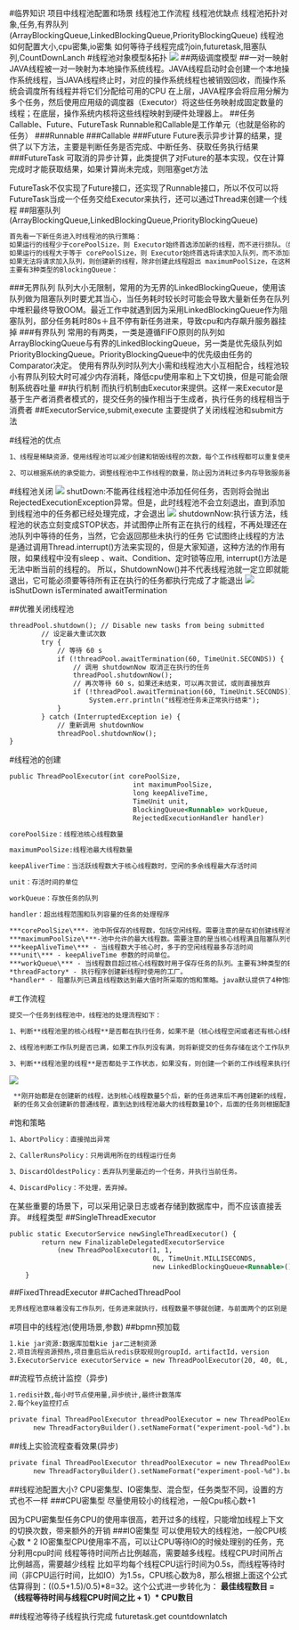 #临界知识
项目中线程池配置和场景
线程池工作流程
线程池优缺点
线程池拓扑对象,任务,有界队列(ArrayBlockingQueue,LinkedBlockingQueue,PriorityBlockingQueue)
线程池如何配置大小,cpu密集,io密集
如何等待子线程完成?join,futuretask,阻塞队列,CountDownLanch
#线程池对象模型&拓扑
![](.z_线程池问题清单_images/线程池.png)
##两级调度模型
##一对一映射
JAVA线程被一对一映射为本地操作系统线程。JAVA线程启动时会创建一个本地操作系统线程，当JAVA线程终止时，对应的操作系统线程也被销毁回收，而操作系统会调度所有线程并将它们分配给可用的CPU
在上层，JAVA程序会将应用分解为多个任务，然后使用应用级的调度器（Executor）将这些任务映射成固定数量的线程；在底层，操作系统内核将这些线程映射到硬件处理器上。
##任务Callable、Future、FutureTask
Runnable和Callable是工作单元（也就是俗称的任务）
###Runnable
###Callable
###Future
Future表示异步计算的结果，提供了以下方法，主要是判断任务是否完成、中断任务、获取任务执行结果
###FutureTask
可取消的异步计算，此类提供了对Future的基本实现，仅在计算完成时才能获取结果，如果计算尚未完成，则阻塞get方法

FutureTask不仅实现了Future接口，还实现了Runnable接口，所以不仅可以将FutureTask当成一个任务交给Executor来执行，还可以通过Thread来创建一个线程
##阻塞队列(ArrayBlockingQueue,LinkedBlockingQueue,PriorityBlockingQueue)
```asp
首先看一下新任务进入时线程池的执行策略：
如果运行的线程少于corePoolSize，则 Executor始终首选添加新的线程，而不进行排队。（如果当前运行的线程小于corePoolSize，则任务根本不会存入queue中，而是直接运行）
如果运行的线程大于等于 corePoolSize，则 Executor始终首选将请求加入队列，而不添加新的线程。
如果无法将请求加入队列，则创建新的线程，除非创建此线程超出 maximumPoolSize，在这种情况下，任务将被拒绝。
主要有3种类型的BlockingQueue：
```
###无界队列
队列大小无限制，常用的为无界的LinkedBlockingQueue，使用该队列做为阻塞队列时要尤其当心，当任务耗时较长时可能会导致大量新任务在队列中堆积最终导致OOM。最近工作中就遇到因为采用LinkedBlockingQueue作为阻塞队列，部分任务耗时80s＋且不停有新任务进来，导致cpu和内存飙升服务器挂掉
###有界队列
常用的有两类，一类是遵循FIFO原则的队列如ArrayBlockingQueue与有界的LinkedBlockingQueue，另一类是优先级队列如PriorityBlockingQueue。PriorityBlockingQueue中的优先级由任务的Comparator决定。
使用有界队列时队列大小需和线程池大小互相配合，线程池较小有界队列较大时可减少内存消耗，降低cpu使用率和上下文切换，但是可能会限制系统吞吐量
##执行机制
而执行机制由Executor来提供。这样一来Executor是基于生产者消费者模式的，提交任务的操作相当于生成者，执行任务的线程相当于消费者
##ExecutorService,submit,execute
主要提供了关闭线程池和submit方法

#线程池的优点
```asp
1、线程是稀缺资源，使用线程池可以减少创建和销毁线程的次数，每个工作线程都可以重复使用

2、可以根据系统的承受能力，调整线程池中工作线程的数量，防止因为消耗过多内存导致服务器崩溃
```
#线程池关闭
![](.z_线程池问题清单_images/44da4ab6.png)
shutDown:不能再往线程池中添加任何任务，否则将会抛出RejectedExecutionException异常。但是，此时线程池不会立刻退出，直到添加到线程池中的任务都已经处理完成，才会退出
![](.z_线程池问题清单_images/fbfae640.png)
shutdownNow:执行该方法，线程池的状态立刻变成STOP状态，并试图停止所有正在执行的线程，不再处理还在池队列中等待的任务，当然，它会返回那些未执行的任务
它试图终止线程的方法是通过调用Thread.interrupt()方法来实现的，但是大家知道，这种方法的作用有限，如果线程中没有sleep 、wait、Condition、定时锁等应用, interrupt()方法是无法中断当前的线程的。
所以，ShutdownNow()并不代表线程池就一定立即就能退出，它可能必须要等待所有正在执行的任务都执行完成了才能退出
![](.z_线程池问题清单_images/b84510f4.png)
[](https://www.cnblogs.com/aspirant/p/10265863.html)
isShutDown
isTerminated
awaitTermination
[](https://segmentfault.com/a/1190000038258152)

[](https://segmentfault.com/a/1190000021302247)
##优雅关闭线程池
```asp
threadPool.shutdown(); // Disable new tasks from being submitted
        // 设定最大重试次数
        try {
            // 等待 60 s
            if (!threadPool.awaitTermination(60, TimeUnit.SECONDS)) {
                // 调用 shutdownNow 取消正在执行的任务
                threadPool.shutdownNow();
                // 再次等待 60 s，如果还未结束，可以再次尝试，或则直接放弃
                if (!threadPool.awaitTermination(60, TimeUnit.SECONDS))
                    System.err.println("线程池任务未正常执行结束");
            }
        } catch (InterruptedException ie) {
            // 重新调用 shutdownNow
            threadPool.shutdownNow();
}
```
#线程池的创建
```asp
public ThreadPoolExecutor(int corePoolSize,
                               int maximumPoolSize,
                               long keepAliveTime,
                               TimeUnit unit,
                               BlockingQueue<Runnable> workQueue,
                               RejectedExecutionHandler handler) 
```
```asp
corePoolSize：线程池核心线程数量

maximumPoolSize:线程池最大线程数量

keepAliverTime：当活跃线程数大于核心线程数时，空闲的多余线程最大存活时间

unit：存活时间的单位

workQueue：存放任务的队列

handler：超出线程范围和队列容量的任务的处理程序
```

```asp
***corePoolSize\***- 池中所保存的线程数，包括空闲线程。需要注意的是在初创建线程池时线程不会立即启动，直到有任务提交才开始启动线程并逐渐时线程数目达到corePoolSize。若想一开始就创建所有核心线程需调用prestartAllCoreThreads方法。
***maximumPoolSize\***-池中允许的最大线程数。需要注意的是当核心线程满且阻塞队列也满时才会判断当前线程数是否小于最大线程数，并决定是否创建新线程。
***keepAliveTime\*** - 当线程数大于核心时，多于的空闲线程最多存活时间
***unit\*** - keepAliveTime 参数的时间单位。
***workQueue\*** - 当线程数目超过核心线程数时用于保存任务的队列。主要有3种类型的BlockingQueue可供选择：无界队列，有界队列和同步移交。将在下文中详细阐述。从参数中可以看到，此队列仅保存实现Runnable接口的任务。
*threadFactory* - 执行程序创建新线程时使用的工厂。
*handler* - 阻塞队列已满且线程数达到最大值时所采取的饱和策略。java默认提供了4种饱和策略的实现方式：中止、抛弃、抛弃最旧的、调用者运行。将在下文中详细阐述。
```
#工作流程
```asp
提交一个任务到线程池中，线程池的处理流程如下：

1、判断**线程池里的核心线程**是否都在执行任务，如果不是（核心线程空闲或者还有核心线程没有被创建）则创建一个新的工作线程来执行任务。如果核心线程都在执行任务，则进入下个流程。

2、线程池判断工作队列是否已满，如果工作队列没有满，则将新提交的任务存储在这个工作队列里。如果工作队列满了，则进入下个流程。

3、判断**线程池里的线程**是否都处于工作状态，如果没有，则创建一个新的工作线程来执行任务。如果已经满了，则交给饱和策略来处理这个任务。
```
![](.z_线程池问题清单_images/723ed68f.png)
```asp
 **刚开始都是在创建新的线程，达到核心线程数量5个后，新的任务进来后不再创建新的线程，而是将任务加入工作队列，任务队列到达上线5个后，
 新的任务又会创建新的普通线程，直到达到线程池最大的线程数量10个，后面的任务则根据配置的饱和策略来处理。我们这里没有具体配置，使用的是默认的配置AbortPolicy:直接抛出异常。**
```
#饱和策略
```asp
1、AbortPolicy：直接抛出异常

2、CallerRunsPolicy：只用调用所在的线程运行任务

3、DiscardOldestPolicy：丢弃队列里最近的一个任务，并执行当前任务。

4、DiscardPolicy：不处理，丢弃掉。
```
在某些重要的场景下，可以采用记录日志或者存储到数据库中，而不应该直接丢弃。
#线程类型
##SingleThreadExecutor
```asp
public static ExecutorService newSingleThreadExecutor() {
        return new FinalizableDelegatedExecutorService
            (new ThreadPoolExecutor(1, 1,
                                    0L, TimeUnit.MILLISECONDS,
                                    new LinkedBlockingQueue<Runnable>()));
    }
```
##FixedThreadExecutor
##CachedThreadPool
```asp
无界线程池意味着没有工作队列，任务进来就执行，线程数量不够就创建，与前面两个的区别是：空闲的线程会被回收掉，空闲的时间是60s。这个适用于执行很多短期异步的小程序或者负载较轻的服务器
```
#项目中的线程池(使用场景,参数)
##bpmn预加载
```asp
1.kie jar资源:数据库加载kie jar二进制资源
2.项目流程资源预热,项目重启后从redis获取规则groupId，artifactId，version
3.ExecutorService executorService = new ThreadPoolExecutor(20, 40, 0L, TimeUnit.SECONDS, new LinkedBlockingQueue<>(1024), namedThreadFactory, new ThreadPoolExecutor.AbortPolicy());
```
##流程节点统计监控（异步)
```asp
1.redis计数,每小时节点使用量,异步统计,最终计数落库
2.每个key监控打点
```
```asp
private final ThreadPoolExecutor threadPoolExecutor = new ThreadPoolExecutor(10, 10, 0L, TimeUnit.MILLISECONDS, new ArrayBlockingQueue<>(1024),
      new ThreadFactoryBuilder().setNameFormat("experiment-pool-%d").build());
```
##线上实验流程查看效果(异步)
```asp
private final ThreadPoolExecutor threadPoolExecutor = new ThreadPoolExecutor(10, 10, 0L, TimeUnit.MILLISECONDS, new ArrayBlockingQueue<>(1024),
      new ThreadFactoryBuilder().setNameFormat("experiment-pool-%d").build());
```
##线程池配置大小?
CPU密集型、IO密集型、混合型，任务类型不同，设置的方式也不一样
###CPU密集型
尽量使用较小的线程池，一般Cpu核心数+1

因为CPU密集型任务CPU的使用率很高，若开过多的线程，只能增加线程上下文的切换次数，带来额外的开销
###IO密集型
可以使用较大的线程池，一般CPU核心数 * 2
IO密集型CPU使用率不高，可以让CPU等待IO的时候处理别的任务，充分利用cpu时间
线程等待时间所占比例越高，需要越多线程。线程CPU时间所占比例越高，需要越少线程
比如平均每个线程CPU运行时间为0.5s，而线程等待时间（非CPU运行时间，比如IO）为1.5s，CPU核心数为8，那么根据上面这个公式估算得到：((0.5+1.5)/0.5)*8=32。这个公式进一步转化为：
**最佳线程数目 = （线程等待时间与线程CPU时间之比 + 1）\* CPU数目**

##线程池等待子线程执行完成
futuretask.get
countdownlatch
